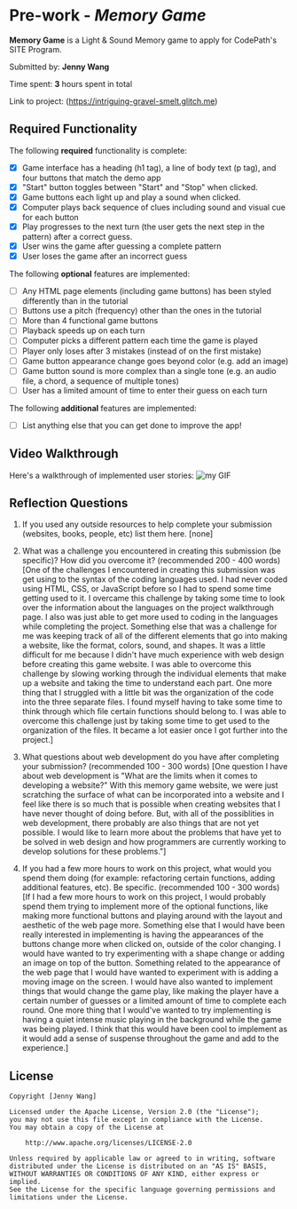 # Pre-work - _Memory Game_

**Memory Game** is a Light & Sound Memory game to apply for CodePath's SITE Program.

Submitted by: **Jenny Wang**

Time spent: **3** hours spent in total

Link to project: (https://intriguing-gravel-smelt.glitch.me)

## Required Functionality

The following **required** functionality is complete:

- [X] Game interface has a heading (h1 tag), a line of body text (p tag), and four buttons that match the demo app
- [X] "Start" button toggles between "Start" and "Stop" when clicked.
- [X] Game buttons each light up and play a sound when clicked.
- [X] Computer plays back sequence of clues including sound and visual cue for each button
- [X] Play progresses to the next turn (the user gets the next step in the pattern) after a correct guess.
- [X] User wins the game after guessing a complete pattern
- [X] User loses the game after an incorrect guess

The following **optional** features are implemented:

- [ ] Any HTML page elements (including game buttons) has been styled differently than in the tutorial
- [ ] Buttons use a pitch (frequency) other than the ones in the tutorial
- [ ] More than 4 functional game buttons
- [ ] Playback speeds up on each turn
- [ ] Computer picks a different pattern each time the game is played
- [ ] Player only loses after 3 mistakes (instead of on the first mistake)
- [ ] Game button appearance change goes beyond color (e.g. add an image)
- [ ] Game button sound is more complex than a single tone (e.g. an audio file, a chord, a sequence of multiple tones)
- [ ] User has a limited amount of time to enter their guess on each turn

The following **additional** features are implemented:

- [ ] List anything else that you can get done to improve the app!

## Video Walkthrough

Here's a walkthrough of implemented user stories:
![my GIF](https://recordit.co/YW2UoZQLuB.gif)

## Reflection Questions

1. If you used any outside resources to help complete your submission (websites, books, people, etc) list them here.
   [none]

2. What was a challenge you encountered in creating this submission (be specific)? How did you overcome it? (recommended 200 - 400 words)
   [One of the challenges I encountered in creating this submission was get using to the syntax of the coding languages used. I had never
   coded using HTML, CSS, or JavaScript before so I had to spend some time getting used to it. I overcame this challenge by taking some
   time to look over the information about the languages on the project walkthrough page. I also was just able to get more used to coding
   in the languages while completing the project. Something else that was a challenge for me was keeping track of all of the different
   elements that go into making a website, like the format, colors, sound, and shapes. It was a little difficult for me because I didn't have
   much experience with web design before creating this game website. I was able to overcome this challenge by slowing working
   through the individual elements that make up a website and taking the time to understand each part. One more thing that I struggled with 
   a little bit was the organization of the code into the three separate files. I found myself having to take some time to think through 
   which file certain functions should belong to. I was able to overcome this challenge just by taking some time to get used to the 
   organization of the files. It became a lot easier once I got further into the project.]

3. What questions about web development do you have after completing your submission? (recommended 100 - 300 words)
   [One question I have about web development is "What are the limits when it comes to developing a website?" With this memory game website, 
   we were just scratching the surface of what can be incorporated into a website and I feel like there is so much that is possible when 
   creating websites that I have never thought of doing before. But, with all of the possiblities in web development, there 
   probably are also things that are not yet possible. I would like to learn more about the problems that have yet to be solved in web design 
   and how programmers are currently working to develop solutions for these problems."]

4. If you had a few more hours to work on this project, what would you spend them doing (for example: refactoring certain functions, adding additional features, etc). Be specific. (recommended 100 - 300 words)
   [If I had a few more hours to work on this project, I would probably spend them trying to implement more of the optional functions, like 
   making more functional buttons and playing around with the layout and aesthetic of the web page more. Something else that I would have been 
   really interested in implementing is having the appearances of the buttons change more when clicked on, outside of the color changing. I would 
   have wanted to try experimenting with a shape change or adding an image on top of the button. Something related to the appearance of the web page
   that I would have wanted to experiment with is adding a moving image on the screen. I would have also wanted to implement things that would 
   change the game play, like making the player have a certain number of guesses or a limited amount of time to complete each round. One more 
   thing that I would've wanted to try implementing is having a quiet intense music playing in the background while the game was being played. 
   I think that this would have been cool to implement as it would add a sense of suspense throughout the game and add to the experience.]

## License

    Copyright [Jenny Wang]

    Licensed under the Apache License, Version 2.0 (the "License");
    you may not use this file except in compliance with the License.
    You may obtain a copy of the License at

        http://www.apache.org/licenses/LICENSE-2.0

    Unless required by applicable law or agreed to in writing, software
    distributed under the License is distributed on an "AS IS" BASIS,
    WITHOUT WARRANTIES OR CONDITIONS OF ANY KIND, either express or implied.
    See the License for the specific language governing permissions and
    limitations under the License.
